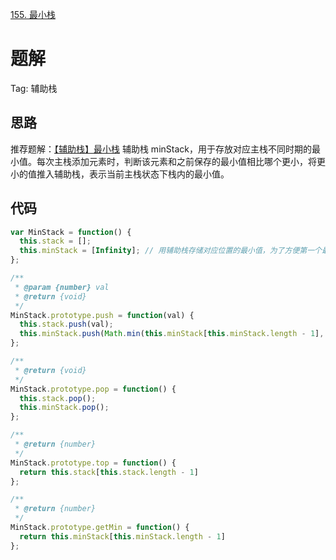 [155. 最小栈](https://leetcode-cn.com/problems/min-stack/description/)

# 题解
Tag: 辅助栈

## 思路
推荐题解：[【辅助栈】最小栈](https://leetcode-cn.com/problems/min-stack/solution/fu-zhu-zhan-zui-xiao-zhan-by-demigodliu-wnpk/)
辅助栈 minStack，用于存放对应主栈不同时期的最小值。每次主栈添加元素时，判断该元素和之前保存的最小值相比哪个更小，将更小的值推入辅助栈，表示当前主栈状态下栈内的最小值。


## 代码
```js
var MinStack = function() {
  this.stack = [];
  this.minStack = [Infinity]; // 用辅助栈存储对应位置的最小值，为了方便第一个最小值进入，此处第一个元素初始化为 Infinity
};

/** 
 * @param {number} val
 * @return {void}
 */
MinStack.prototype.push = function(val) {
  this.stack.push(val);
  this.minStack.push(Math.min(this.minStack[this.minStack.length - 1], val)); // 推入当前阶段的最小值
};

/**
 * @return {void}
 */
MinStack.prototype.pop = function() {
  this.stack.pop();
  this.minStack.pop();
};

/**
 * @return {number}
 */
MinStack.prototype.top = function() {
  return this.stack[this.stack.length - 1]
};

/**
 * @return {number}
 */
MinStack.prototype.getMin = function() {
  return this.minStack[this.minStack.length - 1]
};
```